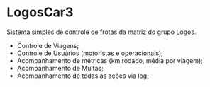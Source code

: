 # LogosCar3

Sistema simples de controle de frotas da matriz do grupo Logos.

  - Controle de Viagens;
  - Controle de Usuários (motoristas e operacionais);
  - Acompanhamento de métricas (km rodado, média por viagem);
  - Acompanhamento de Multas;
  - Acompanhamento de todas as ações via log;